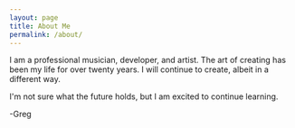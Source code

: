 ```yaml
---
layout: page
title: About Me
permalink: /about/
---
```


I am a professional musician, developer, and artist. The art of creating has been my life for over twenty years. I will continue to create, albeit in a different way.

I'm not sure what the future holds, but I am excited to continue learning.

-Greg 

